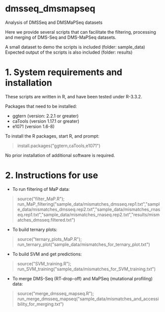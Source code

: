 # dmsseq_dmsmapseq
Analysis of DMSSeq and DMSMaPSeq datasets

Here we provide several scripts that can facilitate the filtering, processing and merging of DMS-Seq and DMS-MaPSeq datasets. 

A small dataset to demo the scripts is included (folder: sample_data)
Expected output of the scripts is also included (folder: results)

# 1. System requirements and installation
These scripts are written in R, and have been tested under R-3.3.2. 

Packages that need to be installed:
- ggtern (version: 2.2.1 or greater)
- caTools (version 1.17.1 or greater)
- e1071 (version 1.6-8)

To install the R packages, start R, and prompt:
> install.packages("ggtern,caTools,e1071")

No prior installation of additional software is required.

# 2. Instructions for use

* To run filtering of MaP data: 
> source("filter_MaP.R");
> run_MaP_filtering("sample_data/mismatches_dmsseq.rep1.txt","sample_data/mismatches_dmsseq.rep2.txt","sample_data/mismatches_rnaseq.rep1.txt","sample_data/mismatches_rnaseq.rep2.txt","results/mismatches_dmsseq.filtered.txt")

* To build ternary plots: 
> source("ternary_plots_MaP.R");
> run_ternary_plot("sample_data/mismatches_for_ternary_plot.txt")

* To build SVM and get predictions:
> source("SVM_training.R");
> run_SVM_training("sample_data/mismatches_for_SVM_training.txt")

* To merge DMS-Seq (RT-drop-off) and MaPSeq (mutational profiling) data:
> source("merge_dmsseq_mapseq.R");
> run_merge_dmsseq_mapseq("sample_data/mismatches_and_accessibility_for_merging.txt")



